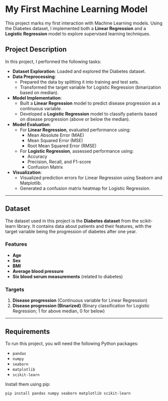 # My First Machine Learning Model

This project marks my first interaction with Machine Learning models. Using the Diabetes dataset, I implemented both a **Linear Regression** and a **Logistic Regression** model to explore supervised learning techniques.

## Project Description

In this project, I performed the following tasks:

- **Dataset Exploration**: Loaded and explored the Diabetes dataset.
- **Data Preprocessing**: 
  - Prepared the data by splitting it into training and test sets.
  - Transformed the target variable for Logistic Regression (binarization based on median).
- **Model Implementation**:
  - Built a **Linear Regression** model to predict disease progression as a continuous variable.
  - Developed a **Logistic Regression** model to classify patients based on disease progression (above or below the median).
- **Model Evaluation**:
  - For **Linear Regression**, evaluated performance using:
    - Mean Absolute Error (MAE)
    - Mean Squared Error (MSE)
    - Root Mean Squared Error (RMSE)
  - For **Logistic Regression**, assessed performance using:
    - Accuracy
    - Precision, Recall, and F1-score
    - Confusion Matrix
- **Visualization**:
  - Visualized prediction errors for Linear Regression using Seaborn and Matplotlib.
  - Generated a confusion matrix heatmap for Logistic Regression.

---
## Dataset

The dataset used in this project is the **Diabetes dataset** from the scikit-learn library. It contains data about patients and their features, with the target variable being the progression of diabetes after one year.

### Features
- **Age**
- **Sex**
- **BMI**
- **Average blood pressure**
- **Six blood serum measurements** (related to diabetes)

### Targets
1. **Disease progression** (Continuous variable for Linear Regression)
2. **Disease progression (Binarized)** (Binary classification for Logistic Regression; 1 for above median, 0 for below)

---

## Requirements

To run this project, you will need the following Python packages:

- `pandas`
- `numpy`
- `seaborn`
- `matplotlib`
- `scikit-learn`

Install them using pip:

```bash
pip install pandas numpy seaborn matplotlib scikit-learn